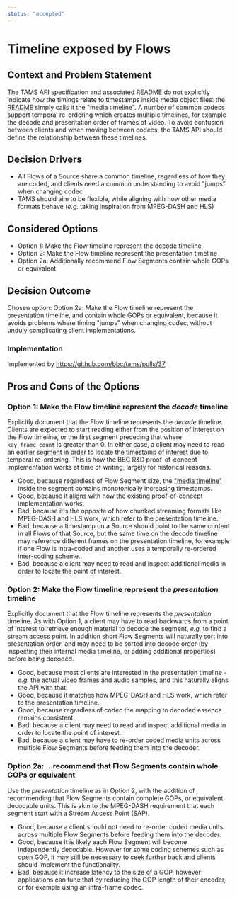 ```yaml
---
status: "accepted"
---
```

# Timeline exposed by Flows

## Context and Problem Statement

The TAMS API specification and associated README do not explicitly indicate how the timings relate to timestamps inside media object files: the [README](../../README.md#flow-and-media-timelines) simply calls it the "media timeline".
A number of common codecs support temporal re-ordering which creates multiple timelines, for example the decode and presentation order of frames of video.
To avoid confusion between clients and when moving between codecs, the TAMS API should define the relationship between these timelines.

## Decision Drivers

* All Flows of a Source share a common timeline, regardless of how they are coded, and clients need a common understanding to avoid "jumps" when changing codec
* TAMS should aim to be flexible, while aligning with how other media formats behave (_e.g._ taking inspiration from MPEG-DASH and HLS)

## Considered Options

* Option 1: Make the Flow timeline represent the decode timeline
* Option 2: Make the Flow timeline represent the presentation timeline
* Option 2a: Additionally recommend Flow Segments contain whole GOPs or equivalent

## Decision Outcome

Chosen option: Option 2a: Make the Flow timeline represent the presentation timeline, and contain whole GOPs or equivalent, because it avoids problems where timing "jumps" when changing codec, without unduly complicating client implementations.

### Implementation

Implemented by <https://github.com/bbc/tams/pulls/37>

## Pros and Cons of the Options

### Option 1: Make the Flow timeline represent the _decode_ timeline

Explicitly document that the Flow timeline represents the _decode_ timeline.
Clients are expected to start reading either from the position of interest on the Flow timeline, or the first segment preceding that where `key_frame_count` is greater than 0.
In either case, a client may need to read an earlier segment in order to locate the timestamp of interest due to temporal re-ordering.
This is how the BBC R&D proof-of-concept implementation works at time of writing, largely for historical reasons.

* Good, because regardless of Flow Segment size, the ["media timeline"](../../README.md#flow-and-media-timelines) inside the segment contains monotonically increasing timestamps.
* Good, because it aligns with how the existing proof-of-concept implementation works.
* Bad, because it's the opposite of how chunked streaming formats like MPEG-DASH and HLS work, which refer to the presentation timeline.
* Bad, because a timestamp on a Source should point to the same content in all Flows of that Source, but the same time on the decode timeline may reference different frames on the presentation timeline, for example if one Flow is intra-coded and another uses a temporally re-ordered inter-coding scheme..
* Bad, because a client may need to read and inspect additional media in order to locate the point of interest.

### Option 2: Make the Flow timeline represent the _presentation_ timeline

Explicitly document that the Flow timeline represents the _presentation_ timeline.
As with Option 1, a client may have to read backwards from a point of interest to retrieve enough material to decode the segment, _e.g._ to find a stream access point.
In addition short Flow Segments will naturally sort into presentation order, and may need to be sorted into decode order (by inspecting their internal media timeline, or adding additional properties) before being decoded.

* Good, because most clients are interested in the presentation timeline - _e.g._ the actual video frames and audio samples, and this naturally aligns the API with that.
* Good, because it matches how MPEG-DASH and HLS work, which refer to the presentation timeline.
* Good, because regardless of codec the mapping to decoded essence remains consistent.
* Bad, because a client may need to read and inspect additional media in order to locate the point of interest.
* Bad, because a client may have to re-order coded media units across multiple Flow Segments before feeding them into the decoder.

### Option 2a: ...recommend that Flow Segments contain whole GOPs or equivalent

Use the _presentation_ timeline as in Option 2, with the addition of recommending that Flow Segments contain complete GOPs, or equivalent decodable units.
This is akin to the MPEG-DASH requirement that each segment start with a Stream Access Point (SAP).

* Good, because a client should not need to re-order coded media units across multiple Flow Segments before feeding them into the decoder.
* Good, because it is likely each Flow Segment will become independently decodable.
  However for some coding schemes such as open GOP, it may still be necessary to seek further back and clients should implement the functionality.
* Bad, because it increase latency to the size of a GOP, however applications can tune that by reducing the GOP length of their encoder, or for example using an intra-frame codec.
